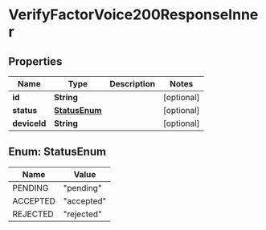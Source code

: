 

# VerifyFactorVoice200ResponseInner


## Properties

| Name | Type | Description | Notes |
|------------ | ------------- | ------------- | -------------|
|**id** | **String** |  |  [optional] |
|**status** | [**StatusEnum**](#StatusEnum) |  |  [optional] |
|**deviceId** | **String** |  |  [optional] |



## Enum: StatusEnum

| Name | Value |
|---- | -----|
| PENDING | &quot;pending&quot; |
| ACCEPTED | &quot;accepted&quot; |
| REJECTED | &quot;rejected&quot; |



